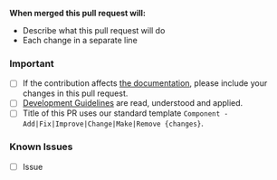 **When merged this pull request will:**
- Describe what this pull request will do
- Each change in a separate line

### Important
- [ ] If the contribution affects [the documentation](https://github.com/DartRuffian/AimForTheBushes/tree/main/docs), please include your changes in this pull request.
- [ ] [Development Guidelines](https://github.com/DartRuffian/AimForTheBushes/tree/main/.github/CONTRIBUTING.md) are read, understood and applied.
- [ ] Title of this PR uses our standard template `Component - Add|Fix|Improve|Change|Make|Remove {changes}`.

<!-- Known issues that need to be addressed -->
### Known Issues
- [ ] Issue
